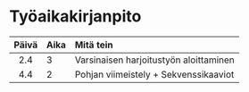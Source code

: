 # Työaikakirjanpito

| Päivä | Aika | Mitä tein  |
| :----:|:-----| :-----|
| 2.4   | 3    | Varsinaisen harjoitustyön aloittaminen |
| 4.4   | 2    | Pohjan viimeistely + Sekvenssikaaviot |
 

